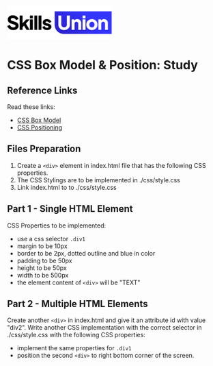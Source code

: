 [<img src="assets/images/su-logo.png" alt="Skills Union Logo" height="80px" />](https://www.skillsunion.com/)

# CSS Box Model & Position: Study

## Reference Links
Read these links:

- [CSS Box Model](https://www.internetingishard.com/html-and-css/css-box-model/)
- [CSS Positioning](https://cssreference.io/positioning/)

## Files Preparation
1. Create a `<div>` element in index.html file that has the following CSS properties.
2. The CSS Stylings are to be implemented in ./css/style.css
3. Link index.html to to ./css/style.css


## Part 1 - Single HTML Element

CSS Properties to be implemented:

- use a css selector `.div1`
- margin to be 10px
- border to be 2px, dotted outline and blue in color
- padding to be 50px
- height to be 50px
- width to be 500px
- the element content of `<div>` will be "TEXT"

## Part 2 - Multiple HTML Elements

Create another `<div>` in index.html and give it an attribute id with value "div2". Write another CSS implementation with the correct selector in ./css/style.css with the following CSS properties:

- implement the same properties for `.div1`
- position the second `<div>` to right bottom corner of the screen.